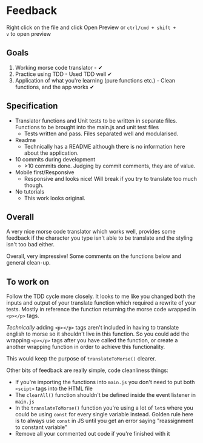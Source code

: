 # Feedback

Right click on the file and click Open Preview or `ctrl/cmd + shift + v` to open preview

## Goals

1. Working morse code translator - ✔
2. Practice using TDD - Used TDD well ✔
3. Application of what you're learning (pure functions etc.) - Clean functions, and the app works ✔

## Specification

- Translator functions and Unit tests to be written in separate files. Functions to be brought into the main.js and unit test files
  - Tests written and pass. Files separated well and modularised.
- Readme
  - Technically has a README although there is no information here about the application.
- 10 commits during development
  - \>10 commits done. Judging by commit comments, they are of value.
- Mobile first/Responsive
  - Responsive and looks nice! Will break if you try to translate too much though.
- No tutorials
  - This work looks original.

## Overall

A very nice morse code translator which works well, provides some feedback if the character you type isn't able to be translate and the styling isn't too bad either.

Overall, very impressive! Some comments on the functions below and general clean-up.

## To work on

Follow the TDD cycle more closely. It looks to me like you changed both the inputs and output of your translate function which required a rewrite of your tests. Mostly in reference the function returning the morse code wrapped in `<p></p>` tags.

_Technically_ adding `<p></p>` tags aren't included in having to translate english to morse so it shouldn't live in this function. So you could add the wrapping `<p></p>` tags after you have called the function, or create a another wrapping function in order to achieve this functionality.

This would keep the purpose of `translateToMorse()` clearer.

Other bits of feedback are really simple, code cleanliness things:

- If you're importing the functions into `main.js` you don't need to put both `<scipt>` tags into the HTML file
- The `clearAll()` function shouldn't be defined inside the event listener in `main.js`
- In the `translateToMorse()` function you're using a lot of `let`s where you could be using `const` for every single variable instead. Golden rule here is to always use `const` in JS until you get an error saying "reassignment to constant variable"
- Remove all your commented out code if you're finished with it
